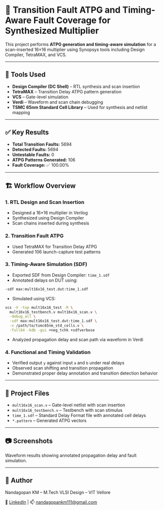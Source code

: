 # 🧪 Transition Fault ATPG and Timing-Aware Fault Coverage for Synthesized Multiplier

This project performs **ATPG generation and timing-aware simulation** for a scan-inserted 16×16 multiplier using Synopsys tools including Design Compiler, TetraMAX, and VCS.

---

## 🔧 Tools Used

* **Design Compiler (DC Shell)** – RTL synthesis and scan insertion
* **TetraMAX** – Transition Delay ATPG pattern generation
* **VCS** – Gate-level simulation
* **Verdi** – Waveform and scan chain debugging
* **TSMC 65nm Standard Cell Library** – Used for synthesis and netlist mapping

---

## ✅ Key Results

* **Total Transition Faults:** 5694
* **Detected Faults:** 5694
* **Untestable Faults:** 0
* **ATPG Patterns Generated:** 106
* **Fault Coverage:** ✅ 100.00%

---

## 🏗️ Workflow Overview

### 1. RTL Design and Scan Insertion

* Designed a 16×16 multiplier in Verilog
* Synthesized using Design Compiler
* Scan chains inserted during synthesis

### 2. Transition Fault ATPG

* Used TetraMAX for Transition Delay ATPG
* Generated 106 launch-capture test patterns

### 3. Timing-Aware Simulation (SDF)

* Exported SDF from Design Compiler: `time_1.sdf`
* Annotated delays on DUT using:

```bash
-sdf max:mult16x16_test.dut:time_1.sdf
```

* Simulated using VCS:

```bash
vcs -V -top mult16x16_test -R \
  mult16x16_testbench.v mult16x16_scan.v \
  -debug_all \
  -sdf max:mult16x16_test.dut:time_1.sdf \
  -v /path/to/tsmc65nm_std_cells.v \
  -full64 -kdb -gui +neg_tchk +sdfverbose
```

* Analyzed propagation delay and scan path via waveform in Verdi

### 4. Functional and Timing Validation

* Verified output `y` against input `a` and `b` under real delays
* Observed scan shifting and transition propagation
* Demonstrated proper delay annotation and transition detection behavior

---

## 📁 Project Files

* `mult16x16_scan.v` – Gate-level netlist with scan insertion
* `mult16x16_testbench.v` – Testbench with scan stimulus
* `time_1.sdf` – Standard Delay Format file with annotated cell delays
* `*.pattern` – Generated ATPG vectors

---

## 📷 Screenshots

Waveform results showing annotated propagation delay and fault simulation.

---

## 📝 Author

Nandagopan KM – M.Tech VLSI Design – VIT Vellore

🔗 [LinkedIn](https://www.linkedin.com/in/nandagopankm/) | 📫 [nandagopankm111@gmail.com](mailto:nandagopankm111@gmail.com)

